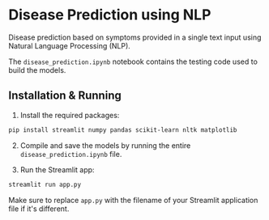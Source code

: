 # Disease Prediction using NLP

Disease prediction based on symptoms provided in a single text input using Natural Language Processing (NLP).

The `disease_prediction.ipynb` notebook contains the testing code used to build the models.

## Installation & Running

1. Install the required packages:
```bash
pip install streamlit numpy pandas scikit-learn nltk matplotlib
```

2. Compile and save the models by running the entire `disease_prediction.ipynb` file.

3. Run the Streamlit app:
```bash
streamlit run app.py
```

Make sure to replace `app.py` with the filename of your Streamlit application file if it's different.
